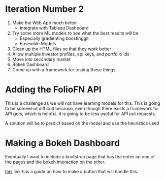 # Iteration Number 2
1. Make the Web App much better
    - Integrate with Tableau Dashboard
2. Try some more ML models to see what the best results will be
    - Especially gradienting boostinggit 
    - Ensemble Models
3. Clean up the HTML files so that they work better
4. Allow multiple investor profiles, api keys, and portfolio ids
5. Move into secondary market
6. Bokeh Dashboard
7. Come up with a framework for testing these things

# Adding the FolioFN API
This is a challenge as we will not have learning models for this. This is going to be somewhat difficult because, even though
there exists a framework for API gets, which is helpful, it is going to be less useful for API put requests.

A solution will be to predict based on the model and use the heuristics used 

# Making a Bokeh Dashboard
Eventually I want to include a bootstrap page that has the notes on one of the pages and the bokeh interaction on the other.

[this](http://stackoverflow.com/questions/32418045/running-python-code-by-clicking-a-button-in-bokeh) link has a guide on how to make a button that will handle this.
